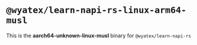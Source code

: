 # `@wyatex/learn-napi-rs-linux-arm64-musl`

This is the **aarch64-unknown-linux-musl** binary for `@wyatex/learn-napi-rs`
